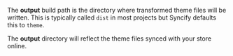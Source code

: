 The **output** build path is the directory where transformed theme files will be written. This is typically called `dist` in most projects but Syncify defaults this to `theme`.

The **output** directory will reflect the theme files synced with your store online.